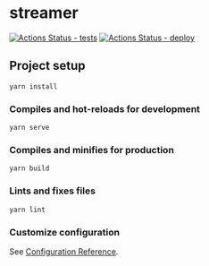 streamer
========

[![Actions Status - tests](https://github.com/yay4ya/streamer/workflows/tests/badge.svg)](https://github.com/yay4ya/streamer/actions?query=workflow%3A%22tests%22)
[![Actions Status - deploy](https://github.com/yay4ya/streamer/workflows/deploy/badge.svg)](https://github.com/yay4ya/streamer/actions?query=workflow%3A%22deploy%22)

## Project setup
```
yarn install
```

### Compiles and hot-reloads for development
```
yarn serve
```

### Compiles and minifies for production
```
yarn build
```

### Lints and fixes files
```
yarn lint
```

### Customize configuration
See [Configuration Reference](https://cli.vuejs.org/config/).
